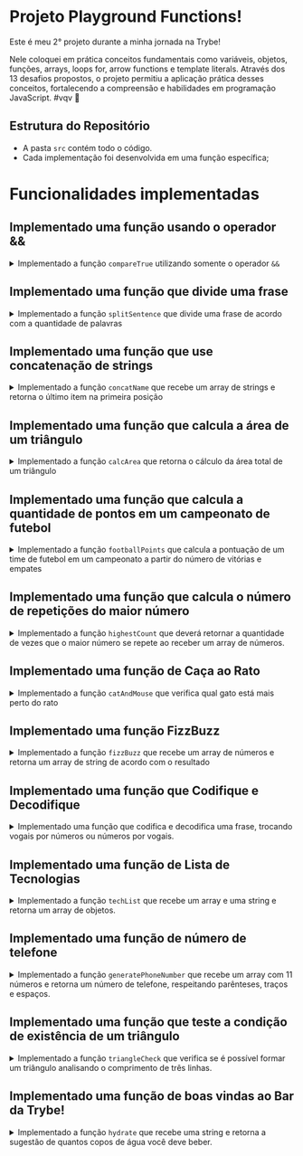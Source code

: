 # Projeto Playground Functions!

Este é meu 2° projeto durante a minha jornada na Trybe!

Nele coloquei em prática conceitos fundamentais como variáveis, objetos, funções, arrays, loops for, arrow functions e template literals. Através dos 13 desafios propostos, o projeto permitiu a aplicação prática desses conceitos, fortalecendo a compreensão e habilidades em programação JavaScript. #vqv 🚀

## Estrutura do Repositório

- A pasta `src` contém todo o código.
- Cada implementação foi desenvolvida em uma função específica;

# Funcionalidades implementadas

## Implementado uma função usando o operador &&

<details>
  <summary>
    Implementado a função <code>compareTrue</code> utilizando somente o operador <code>&&</code>
  </summary> <br />

A função `compareTrue` ao receber dois parâmetros booleanos:

- Retorna `true` se ambos os valores forem verdadeiros;
- Retorna `false` se um ou ambos os parâmetros forem falsos.

Exemplo:

```javascript
const hamburguer = true;
const fritas = true;
const manga = false;
const leite = false;
```

Se a função for chamada com os valores `hamburguer` e `fritas` como parâmetro, retorna `true`, mas caso seja chamada com os parâmetros `fritas` e `manga` ou `manga` e `leite` retorna `false`.

</details>

## Implementado uma função que divide uma frase

<details>
  <summary>
Implementado a função <code>splitSentence</code> que divide uma frase de acordo com a quantidade de palavras

  </summary> <br />

A função `splitSentence` recebe uma string como parâmetro e deve retornar um array com as palavras separadas por vírgula.

  Exemplo:

- Se a função receber a string `'Vamo que vamo!'`, o retorno deverá ser `['Vamo', 'que', 'vamo!']`.

</details>

## Implementado uma função que use concatenação de strings

<details>
  <summary>
Implementado a função <code>concatName</code> que recebe um array de strings e retorna o último item na primeira posição

  </summary> <br />

A função `concatName` recebe um array de strings e deve retornar uma string com o formato `'ÚLTIMO ITEM, PRIMEIRO ITEM`, independente do tamanho do array.

  Exemplo:

- Caso o parâmetro passado para a função `concatName` seja o array `['Fritas', 'Manga', 'Leite', 'Hamburguer']`, a função deverá retornar `Hamburguer, Fritas`.

</details>

## Implementado uma função que calcula a área de um triângulo

<details>
  <summary>
Implementado a função <code>calcArea</code> que retorna o cálculo da área total de um triângulo

  </summary> <br />

A função `calcArea` recebe o valor `base` e `height` de um triângulo e retorna o cálculo da sua área.

- O cálculo da área total do triângulo utiliza a fórmula `(base * altura) / 2`.

  Exemplo:

- A função `calcArea` retorna o valor 250 quando recebe o parâmetro `base` com o valor 10 e o parâmetro `height` com o valor 50;

- A função `calcArea` retorna o valor 5 quando recebe o parâmetro `base` com o valor 5 e o parâmetro `height` com o valor 2;

- A função `calcArea` retorna o valor 25.5 quando recebe o parâmetro `base` com o valor 51 e o parâmetro `height` com o valor 1.

</details>

## Implementado uma função que calcula a quantidade de pontos em um campeonato de futebol

<details>
  <summary>
Implementado a função <code>footballPoints</code> que calcula a pontuação de um time de futebol em um campeonato a partir do número de vitórias e empates

  </summary> <br />

A função `footballPoints` recebe o número de vitórias (`wins`) e o número de empates (`ties`) e retorna a quantidade de pontos que o time marcou em um campeonato. Para isso, considere que:

- `wins`: é o número de vitórias e vale 3 pontos;
- `ties`: é o número de empates e vale 1 ponto.

  Exemplo:

- A função `footballPoints` deve retornar o valor `50` pontos quando o time tenha 14 vitórias e 8 empates;

- A função `footballPoints` deve retornar o valor `5` pontos quando o time tenha 1 vitória e 2 empates;

- A função `footballPoints` deve retornar o valor `0` pontos quando o time tenha 0 vitórias e 0 empates.

</details>

## Implementado uma função que calcula o número de repetições do maior número

<details>
  <summary>
Implementado a função <code>highestCount</code> que deverá retornar a quantidade de vezes que o maior número se repete ao receber um array de números.

  </summary> <br />

A função `highestCount` retorna a quantidade de vezes em que o **maior** número se repete dentro do array.

  Exemplo:

- A função `highestCount` retorna `2` quando receber o parâmetro `[9, 1, 2, 3, 9, 5, 7]`;

- A função `highestCount` retorna `1` quando receber o parâmetro `[1, 2, 2, 2, 7, 4, 6]`;

- A função `highestCount` retorna `3` quando receber o parâmetro `[1, 1, 1]`.

</details>

## Implementado uma função de Caça ao Rato

<details>
  <summary>
Implementado a função <code>catAndMouse</code> que verifica qual gato está mais perto do rato

  </summary> <br />
Imagine que dois gatos estão caçando o mesmo rato e você precisa verificar qual gato está mais perto de sua presa. Para isso, a função `catAndMouse` recebe 3 parâmetros do tipo `number` na seguinte ordem:

- `mouse`: representa a posição do rato.

- `cat1`: representa a posição do gato 1;

- `cat2`: representa a posição do gato 2;

- A função calcula as distâncias entre o rato e cada um dos gatos e retorne qual dos felinos está mais próximo do rato:

- Retorna a string `'cat2'` se o gato `cat2` estiver mais próximo do rato;
- Retorna a string `'cat1'` se o gato `cat1` estiver mais próximo do rato;
- Retorna a string `'Os gatos trombam e o rato foge'` caso os gatos estejam na mesma distância do rato.

  Exemplo:

- A função `catAndMouse` deve retornar a string `'cat2'` quando receber os parâmetros onde gato `cat2` esteja a 2 unidades de distância do rato e `cat1` esteja a 3 unidades de distância do rato;

- A função `catAndMouse` deve retornar a string `'cat1'` quando receber os parâmetros onde gato `cat1` esteja a 6 unidades de distância do rato e `cat2` esteja a 12 unidades de distância do rato;

- A função `catAndMouse` deve retornar a string `'Os gatos trombam e o rato foge'` quando receber os parâmetros onde os gatos estejam na mesma distância do rato.

</details>

## Implementado uma função FizzBuzz

<details>
  <summary>
Implementado a função <code>fizzBuzz</code> que recebe um array de números e retorna um array de string de acordo com o resultado

  </summary> <br />

A função `fizzBuzz` recebe um array de números e para cada número do array é realizada a divisão por 3 e por 5 e de acordo com o resultado, retorna um array de strings:

- Retorna a string `'fizz'` para cada número do array que seja divisível apenas por 3;
- Retorna a string `'buzz'` para cada número do array que seja divisível apenas por 5;
- Retorna a string `'fizzBuzz'` para cada número do array que seja divisível por 3 **e** 5;
- Retorna a string `'bug!'` para cada número do array que não seja dividido por 3 nem por 5.

  Exemplo:

- A função `fizzBuzz` retorna as strings `['bug!', 'fizzBuzz', 'bug!', 'fizz', 'fizzBuzz']` quando receber os parâmetros [2, 15, 7, 9, 45];

- A função `fizzBuzz` retorna as strings `['bug!', 'fizz']` quando receber os parâmetros [7, 9];

- A função `fizzBuzz` retorna as strings `['fizz', 'buzz']` quando receber os parâmetros [9, 25].

</details>

## Implementado uma função que Codifique e Decodifique

<details>
  <summary>
Implementado uma função que codifica e decodifica uma frase, trocando vogais por números ou números por vogais.

  </summary> <br />

Para codificar a frase utilize a função `encode` que recebe uma string como parâmetro e deverá trocar todas as **vogais minúsculas por números**, de acordo com o formato:

a -> 1 \
e -> 2 \
i -> 3 \
o -> 4 \
u -> 5

  Exemplo:

- A função `encode` quando receber o parâmetro `'hi there!'`, deve retornar o valor `'h3 th2r2!'`;
- A função `encode` quando receber o parâmetro `How are you today?` deve retornar o valor `H4w 1r2 y45 t4d1y?`;
- A função `encode` quando receber o parâmetro `This is an encoding test.` deve retornar o valor `Th3s 3s 1n 2nc4d3ng t2st.`;

Para decodificar a frase utilize a função `decode` que recebe uma string contendo letras e números como parâmetro e deverá trocar todos os **números por vogais minúsculas**, de acordo com o formato:

1 -> a \
2 -> e \
3 -> i \
4 -> o \
5 -> u

  Exemplo:

- A função `decode` quando receber o parâmetro `'h3 th2r2!'`, deve retornar o valor `'hi there!'`;
- A função `decode` quando receber o parâmetro `H4w 1r2 y45 t4d1y?`, deve retornar o valor `How are you today?`;
- A função `decode` quando receber o parâmetro `'Th3s 3s 1 d2c4d2 t2st.'`, deve retornar o valor `'This is a decode test.'`;

</details>

## Implementado uma função de Lista de Tecnologias

<details>
  <summary>
Implementado a função <code>techList</code> que recebe um array e uma string e retorna um array de objetos.

  </summary> <br />

A função `techList` recebe dois parâmetros:

- Um array com nomes de tecnologias ;
- Um nome referente ao nome de uma pessoa.

A função deverá retornar:
- 'Vazio!' se não receber parâmetro algum ;
- Um objeto para cada tecnologia do array, com a seguinte estrutura:

```javascript
{
  tech: 'NomeTech',
  name: 'nome da pessoa'
}
```

  Exemplo:

-Se a função recebe os parâmetros `['React', 'Jest', 'HTML', 'CSS', 'JavaScript']` e `'Paulo'`, o retorno deve ser:

```javascript
[
  {
    tech: "CSS",
    name: "Paulo"
  },
  {
    tech: "HTML",
    name: "Paulo"
  },
  {
    tech: "JavaScript",
    name: "Paulo"
  },
  {
    tech: "Jest",
    name: "Paulo"
  },
  {
    tech: "React",
    name: "Paulo"
  }
]
```

</details>

## Implementado uma função de número de telefone

<details>
  <summary>
Implementado a função  <code>generatePhoneNumber</code> que recebe um array com 11 números e retorna um número de telefone, respeitando parênteses, traços e espaços.

  </summary> <br />

- A função `generatePhoneNumber` retorna a string `'Array com tamanho incorreto.'` caso o array tenha o tamanho diferente de 11;

- A função `generatePhoneNumber` retorna a string `'Não é possível gerar um número de telefone com esses valores.'` caso algum dos números do array seja menor que 0;

- A função `generatePhoneNumber` retorna a string `'Não é possível gerar um número de telefone com esses valores.'` caso algum número do array seja maior que 9;

- A função `generatePhoneNumber` retorna a string `'Não é possível gerar um número de telefone com esses valores.'` caso algum número do array se repetir 4 vezes ou mais;

Exemplo:

- Caso o parâmetro da função seja `[1, 6, 9, 9, 4, 0, 1, 0, 5, 3, 1]`, a função `generatePhoneNumber` deverá retornar `(16) 99401-0531`.

</details>

## Implementado uma função que teste a condição de existência de um triângulo

<details>
  <summary>
Implementado a função <code>triangleCheck</code> que verifica se é possível formar um triângulo analisando o comprimento de três linhas.

  </summary> <br />

A função `triangleCheck` recebe os parâmetros `lineA`, `lineB` e `lineC` com o valor do comprimento de três linhas distintas.

- Para que seja possível formar um triângulo, é necessário atender uma das seguintes condições:

  1) **a medida de _um_ dos lados** é **menor** que a soma das medidas dos outros dois lados e **maior** que o valor absoluto (módulo) da diferença entre os outros dois lados. Por exemplo: `lineA` é menor que `lineB + lineC` e maior que `lineB - lineC`. Se o resultado de `lineB - lineC` for um valor negativo, o valor é convertido para positivo e checado se `lineA` é maior que esse resultado convertido;

  **_OU_**

  2) **a medida de _qualquer_ um dos lados** é **menor** que a soma das medidas dos outros dois lados. Por exemplo: `lineA` é menor que `lineB + lineC`, `lineB` é menor que `lineA + lineC` e `lineC` é menor que `lineA + lineB`.

- O retorno da sua função é um valor booleano.

  Exemplo:

- A função `triangleCheck` deve retornar o valor `true` quando passado os parâmetros `(10, 14, 8)`;

- A função `triangleCheck` deve retornar o valor `false` quando passado os parâmetros `(5, 10, 20)`;

</details>

## Implementado uma função de boas vindas ao Bar da Trybe!

<details>
  <summary>
Implementado a função <code>hydrate</code> que recebe uma string e retorna a sugestão de quantos copos de água você deve beber.

  </summary> <br />

- A função `hydrate` retorna a sugestão de quantos copos de água deve-se beber ao receber uma string informando a quantidade de bebida ingerida.

- A string **sempre** terá o formato *quantidade (em número) + tipo da bebida*;

- O número na frente de cada bebida deve estar entre 1 e 9.

  Exemplo:

```javascript
// String recebida:
  '1 cerveja'

// String retornada:
  '1 copo de água'

// String recebida:
  '1 cachaça, 5 cervejas e 1 copo de vinho'

// String retornada:
  '7 copos de água'
```

</details>
